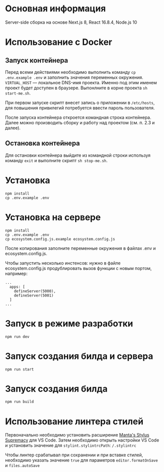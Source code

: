 # Основная информация
Server-side сборка на основе Next.js 8, React 16.8.4, Node.js 10

# Использование с Docker 

## Запуск контейнера 

Перед всеми действиями необходимо выполнить команду `cp .env.example .env` и заполнить значения переменных окружения.
`VIRTUAL_HOST` — локальное DNS-имя проекта. Именно под этим именем проект будет доступен в браузере. Выпонлните в корне проекта `sh start-me.sh`.

При первом запуске скрипт внесет запись о приложении в `/etc/hosts`, для повышения привилегий потребуется ввести пароль пользователя.

После запуска контейнера откроется командная строка контейнера. Далее можно производить сборку и работу над проектом (см. п. 2.3 и далее).

##  Остановка контейнера 

Для остановки контейнера выйдите из командной строки используя команду `exit` и выполните скрипт `sh stop-me.sh`.

# Установка
```
npm install
cp .env.example .env
```

# Установка на сервере
```
npm install
cp .env.example .env
cp ecosystem.config.js.example ecosystem.config.js
```
После копирования заполните переменные окружения в файлах .env и ecosystem.config.js.

Чтобы запустить несколько инстенсов: нужно в файле ecosystem.config.js продублировать вызов функции с новым портом, например:
```
...
  apps: [
    defineServer(5000),
    defineServer(5001)
  ]
...
```

# Запуск в режиме разработки
```
npm run dev
```

# Запуск создания билда и сервера
```
npm run start
```

# Запуск создания билда
```
npm run build
```

# Использование линтера стилей
Первоначально необходимо установить расширение [Manta's Stylus Supremacy](https://marketplace.visualstudio.com/items?itemName=thisismanta.stylus-supremacy) для VS Code. Затем необходимо открыть настройки VS Code и установить значение для `stylint.stylintrcPath`: `/.stylintrc`

Чтобы линтер срабатывал при сохранении и при вставке стилей, необходимо указать значение `true` для параметров `editor.formatOnSave` и `files.autoSave`

